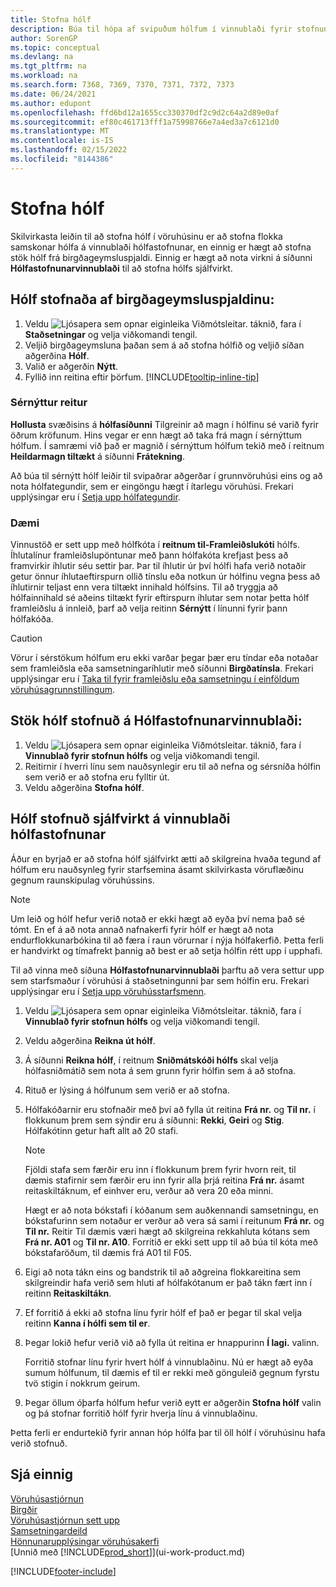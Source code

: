 ```yaml
---
title: Stofna hólf
description: Búa til hópa af svipuðum hólfum í vinnublaði fyrir stofnun hólfs, stofna stök hólf í staðsetningaspjaldinu eða sjálfkrafa í vinnublaði fyrir stofnun hólfs.
author: SorenGP
ms.topic: conceptual
ms.devlang: na
ms.tgt_pltfrm: na
ms.workload: na
ms.search.form: 7368, 7369, 7370, 7371, 7372, 7373
ms.date: 06/24/2021
ms.author: edupont
ms.openlocfilehash: ffd6bd12a1655cc330370df2c9d2c64a2d89e0af
ms.sourcegitcommit: ef80c461713fff1a75998766e7a4ed3a7c6121d0
ms.translationtype: MT
ms.contentlocale: is-IS
ms.lasthandoff: 02/15/2022
ms.locfileid: "8144386"
---
```

# <a name="create-bins"></a>Stofna hólf

Skilvirkasta leiðin til að stofna hólf í vöruhúsinu er að stofna flokka samskonar hólfa á vinnublaði hólfastofnunar, en einnig er hægt að stofna stök hólf frá birgðageymsluspjaldi. Einnig er hægt að nota virkni á síðunni **Hólfastofnunarvinnublaði** til að stofna hólfs sjálfvirkt.  

## <a name="to-create-a-bin-from-the-location-card"></a>Hólf stofnaða af birgðageymsluspjaldinu:

1.  Veldu ![Ljósapera sem opnar eiginleika Viðmótsleitar.](media/ui-search/search_small.png "Segðu mér hvað þú vilt gera") táknið, fara í **Staðsetningar** og velja viðkomandi tengil.  
2.  Veljið birgðageymsluna þaðan sem á að stofna hólfið og veljið síðan aðgerðina **Hólf**.  
3. Valið er aðgerðin **Nýtt**.
4. Fyllið inn reitina eftir þörfum. [!INCLUDE[tooltip-inline-tip](includes/tooltip-inline-tip_md.md)]

### <a name="the-dedicated-field"></a>Sérnýttur reitur

**Hollusta** svæðisins á **hólfasíðunni** Tilgreinir að magn í hólfinu sé varið fyrir öðrum kröfunum. Hins vegar er enn hægt að taka frá magn í sérnýttum hólfum. Í samræmi við það er magnið í sérnýttum hólfum tekið með í reitnum **Heildarmagn tiltækt** á síðunni **Frátekning**.

Að búa til sérnýtt hólf leiðir til svipaðrar aðgerðar í grunnvöruhúsi eins og að nota hólfategundir, sem er eingöngu hægt í ítarlegu vöruhúsi. Frekari upplýsingar eru í [Setja upp hólfategundir](warehouse-how-to-set-up-bin-types.md).

### <a name="example"></a>Dæmi

Vinnustöð er sett upp með hólfkóta í **reitnum til-Framleiðslukóti** hólfs. Íhlutalínur framleiðslupöntunar með þann hólfakóta krefjast þess að framvirkir íhlutir séu settir þar. Þar til íhlutir úr því hólfi hafa verið notaðir getur önnur íhlutaeftirspurn ollið tínslu eða notkun úr hólfinu vegna þess að íhlutirnir teljast enn vera tiltækt innihald hólfsins. Til að tryggja að hólfainnihald sé aðeins tiltækt fyrir eftirspurn íhlutar sem notar þetta hólf framleiðslu á innleið, þarf að velja reitinn **Sérnýtt** í línunni fyrir þann hólfakóða.

> [!Caution]
> Vörur í sérstökum hólfum eru ekki varðar þegar þær eru tíndar eða notaðar sem framleiðsla eða samsetningaríhlutir með síðunni **Birgðatínsla**. Frekari upplýsingar eru í [Taka til fyrir framleiðslu eða samsetningu í einföldum vöruhúsagrunnstillingum](warehouse-how-to-pick-for-production.md).

## <a name="to-create-bins-individually-in-the-bin-creation-worksheet"></a>Stök hólf stofnuð á Hólfastofnunarvinnublaði:

1.  Veldu ![Ljósapera sem opnar eiginleika Viðmótsleitar.](media/ui-search/search_small.png "Segðu mér hvað þú vilt gera") táknið, fara í **Vinnublað fyrir stofnun hólfs** og velja viðkomandi tengil.  
2.  Reitirnir í hverri línu sem nauðsynlegir eru til að nefna og sérsníða hólfin sem verið er að stofna eru fylltir út.  
3.  Veldu aðgerðina **Stofna hólf**.  

## <a name="to-make-bins-automatically-in-the-bin-creation-worksheet"></a>Hólf stofnuð sjálfvirkt á vinnublaði hólfastofnunar

Áður en byrjað er að stofna hólf sjálfvirkt ætti að skilgreina hvaða tegund af hólfum eru nauðsynleg fyrir starfsemina ásamt skilvirkasta vöruflæðinu gegnum raunskipulag vöruhússins.  

> [!NOTE]  
> Um leið og hólf hefur verið notað er ekki hægt að eyða því nema það sé tómt. En ef á að nota annað nafnakerfi fyrir hólf er hægt að nota endurflokkunarbókina til að færa í raun vörurnar í nýja hólfakerfið. Þetta ferli er handvirkt og tímafrekt þannig að best er að setja hólfin rétt upp í upphafi.  

Til að vinna með síðuna **Hólfastofnunarvinnublaði** þarftu að vera settur upp sem starfsmaður í vöruhúsi á staðsetningunni þar sem hólfin eru. Frekari upplýsingar eru í [Setja upp vöruhússtarfsmenn](warehouse-how-to-set-up-warehouse-employees.md).    

1.  Veldu ![Ljósapera sem opnar eiginleika Viðmótsleitar.](media/ui-search/search_small.png "Segðu mér hvað þú vilt gera") táknið, fara í **Vinnublað fyrir stofnun hólfs** og velja viðkomandi tengil.  
2.  Veldu aðgerðina **Reikna út hólf**.
3. Á síðunni **Reikna hólf**, í reitnum **Sniðmátskóði hólfs** skal velja hólfasniðmátið sem nota á sem grunn fyrir hólfin sem á að stofna.
4.  Rituð er lýsing á hólfunum sem verið er að stofna.  
5.  Hólfakóðarnir eru stofnaðir með því að fylla út reitina **Frá nr.** og **Til nr.** í flokkunum þrem sem sýndir eru á síðunni: **Rekki**, **Geiri** og **Stig**. Hólfakótinn getur haft allt að 20 stafi.  

    > [!NOTE]  
    >  Fjöldi stafa sem færðir eru inn í flokkunum þrem fyrir hvorn reit, til dæmis stafirnir sem færðir eru inn fyrir alla þrjá reitina **Frá nr.** ásamt reitaskiltáknum, ef einhver eru, verður að vera 20 eða minni.  

     Hægt er að nota bókstafi í kóðanum sem auðkennandi samsetningu, en bókstafurinn sem notaður er verður að vera sá sami í reitunum **Frá nr.** og **Til nr.** Reitir Til dæmis væri hægt að skilgreina rekkahluta kótans sem **Frá nr. A01** og **Til nr. A10**. Forritið er ekki sett upp til að búa til kóta með bókstafaröðum, til dæmis frá A01 til F05.  

6.  Eigi að nota tákn eins og bandstrik til að aðgreina flokkareitina sem skilgreindir hafa verið sem hluti af hólfakótanum er það tákn fært inn í reitinn **Reitaskiltákn**.  
7.  Ef forritið á ekki að stofna línu fyrir hólf ef það er þegar til skal velja reitinn **Kanna í hólfi sem til er**.  
8. Þegar lokið hefur verið við að fylla út reitina er hnappurinn **Í lagi.** valinn.

    Forritið stofnar línu fyrir hvert hólf á vinnublaðinu. Nú er hægt að eyða sumum hólfunum, til dæmis ef til er rekki með gönguleið gegnum fyrstu tvö stigin í nokkrum geirum.  

9. Þegar öllum óþarfa hólfum hefur verið eytt er aðgerðin **Stofna hólf** valin og þá stofnar forritið hólf fyrir hverja línu á vinnublaðinu.  

Þetta ferli er endurtekið fyrir annan hóp hólfa þar til öll hólf í vöruhúsinu hafa verið stofnuð.  

## <a name="see-also"></a>Sjá einnig

[Vöruhúsastjórnun](warehouse-manage-warehouse.md)  
[Birgðir](inventory-manage-inventory.md)  
[Vöruhúsastjórnun sett upp](warehouse-setup-warehouse.md)     
[Samsetningardeild](assembly-assemble-items.md)    
[Hönnunarupplýsingar vöruhúsakerfi](design-details-warehouse-management.md)  
[Unnið með [!INCLUDE[prod_short](includes/prod_short.md)]](ui-work-product.md)


[!INCLUDE[footer-include](includes/footer-banner.md)]